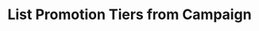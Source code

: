 ---
title: List Promotion Tiers from Campaign
type: endpoint
category: 639ba2628407100061f5faac
slug: list-promotion-tiers-from-campaign
parentDoc: 639ba2658407100061f5fab0
hidden: false
order: 3
---